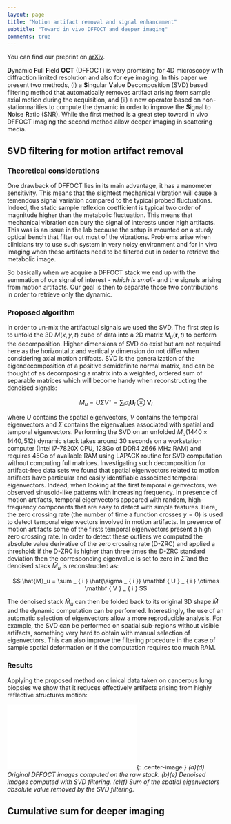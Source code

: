 ```yaml
---
layout: page
title: "Motion artifact removal and signal enhancement"
subtitle: "Toward in vivo DFFOCT and deeper imaging"
comments: true
---
```


You can find our preprint on [arXiv](https://arxiv.org/abs/1904.00810).

**D**ynamic **F**ull **F**ield **OCT** (DFFOCT) is very promising for 4D microscopy with diffraction limited resolution and also for eye imaging. In this paper we present two methods, (i) a **S**ingular **V**alue **D**ecomposition (SVD) based filtering method that automatically removes artifact arising from sample axial motion during the acquisition, and (ii) a new operator based on non-stationnarities to compute the dynamic in order to improve the **S**ignal to **N**oise **R**atio (SNR). While the first method is a great step toward in vivo DFFOCT imaging the second method allow deeper imaging in scattering media.

## SVD filtering for motion artifact removal

### Theoretical considerations

One drawback of DFFOCT lies in its main advantage, it has a nanometer sensitivity. This means that the slightest mechanical vibration will cause a temendous signal variation compared to the typical probed fluctuations. Indeed, the static sample reflexion coefficient is typical two order of magnitude higher than the metabolic fluctuation. This means that mechanical vibration can bury the signal of interests under high artifacts. This was is an issue in the lab because the setup is mounted on a sturdy optical bench that filter out most of the vibrations. Problems arise when clinicians try to use such system in very noisy environment and for in vivo imaging when these artifacts need to be filtered out in order to retrieve the metabolic image. 

So basically when we acquire a DFFOCT stack we end up with the summation of our signal of interest *- which is small-* and the signals arising from motion artifacts. Our goal is then to separate those two contributions in order to retrieve only the dynamic.

### Proposed algorithm

In order to un-mix the artifactual signals we used the SVD. The first step is to unfold the 3D $M(x,y,t)$ cube of data into a 2D matrix $M_u(\boldsymbol{r},t)$ to perform the decomposition. Higher dimensions of SVD do exist but are not required here as the horizontal $x$ and vertical $y$ dimension do not differ when considering axial motion artifacts. SVD is the generalization of the eigendecomposition of a positive semidefinite normal matrix, and can be thought of as decomposing a matrix into a weighted, ordered sum of separable matrices which will become handy when reconstructing the denoised signals:

$$ M_u = U\Sigma V^\star = \sum _ { i } \sigma _ { i } \mathbf { U } _ { i } \otimes \mathbf { V } _ { i } $$

where $U$ contains the spatial eigenvectors, $V$ contains the temporal eigenvectors and $\Sigma$ contains the eigenvalues associated with spatial and temporal eigenvectors. Performing the SVD on an unfolded $M_u(1440\times 1440,512)$ dynamic stack takes around 30 seconds on a workstation computer (Intel i7-7820X CPU, 128Go of DDR4 2666 MHz RAM) and requires 45Go of available RAM using LAPACK routine for SVD computation without computing full matrices. Investigating such decomposition for artifact-free data sets we found that spatial eigenvectors related to motion artifacts have particular and easily identifiable associated temporal eigenvectors. Indeed, when looking at the first temporal eigenvectors, we observed sinusoid-like patterns with increasing frequency. In presence of motion artifacts, temporal eigenvectors appeared with random, high-frequency components that are easy to detect with simple features. Here, the zero crossing rate (the number of time a function crosses $y=0$) is used to detect temporal eigenvectors involved in motion artifacts. In presence of motion artifacts some of the firsts temporal eigenvectors present a high zero crossing rate. In order to detect these outliers we computed the absolute value derivative of the zero crossing rate (D-ZRC) and applied a threshold: if the D-ZRC is higher than three times the D-ZRC standard deviation then the corresponding eigenvalue is set to zero in $\hat{\Sigma}$ and the denoised stack $\hat{M}_u$ is reconstructed as:

$$ \hat{M}_u = \sum _ { i } \hat{\sigma _ { i }} \mathbf { U } _ { i } \otimes \mathbf { V } _ { i }  $$


The denoised stack $\hat{M}_u$ can then be folded back to its original 3D shape $\hat{M}$ and the dynamic computation can be performed. Interestingly, the use of an automatic selection of eigenvectors allow a more reproducible analysis. For example, the SVD can be performed on spatial sub-regions without visible artifacts, something very hard to obtain with manual selection of eigenvectors. This can also improve the filtering procedure in the case of sample spatial deformation or if the computation requires too much RAM. 

### Results

Applying the proposed method on clinical data taken on cancerous lung biopsies we show that it reduces effectively artifacts arising from highly reflective structures motion:

![SVD results 1](../img/svd_results.pdf){: .center-image }
*(a)(d) Original DFFOCT images computed on the raw stack. (b)(e) Denoised images computed with SVD filtering. (c)(f) Sum of the spatial eigenvectors absolute value removed by the SVD filtering.*

## Cumulative sum for deeper imaging


